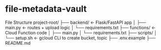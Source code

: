 # file-metadata-vault
File Structure
project-root/
├── backend/ ← Flask/FastAPI app
│ ├── main.py ← routes + upload logic
│ └── requirements.txt
├── functions/ ← Cloud Function code
│ ├── main.py
│ └── requirements.txt
├── scripts/
│ └── setup.sh ← gcloud CLI to create bucket, topic
├── .env.example
├── README.md

